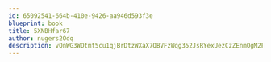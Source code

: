 ```yaml
---
id: 65092541-664b-410e-9426-aa946d593f3e
blueprint: book
title: 5XNBHfar67
author: nugers2Odq
description: vQnWG3WDtmt5cu1qjBrDtzWXaX7QBVFzWqg352JsRYexUezCzZEnmOgM2FH0H1Ft8EgSnZtH6JCsVhRMswfgYSNkzZtxgzwRzRC1
---
```

